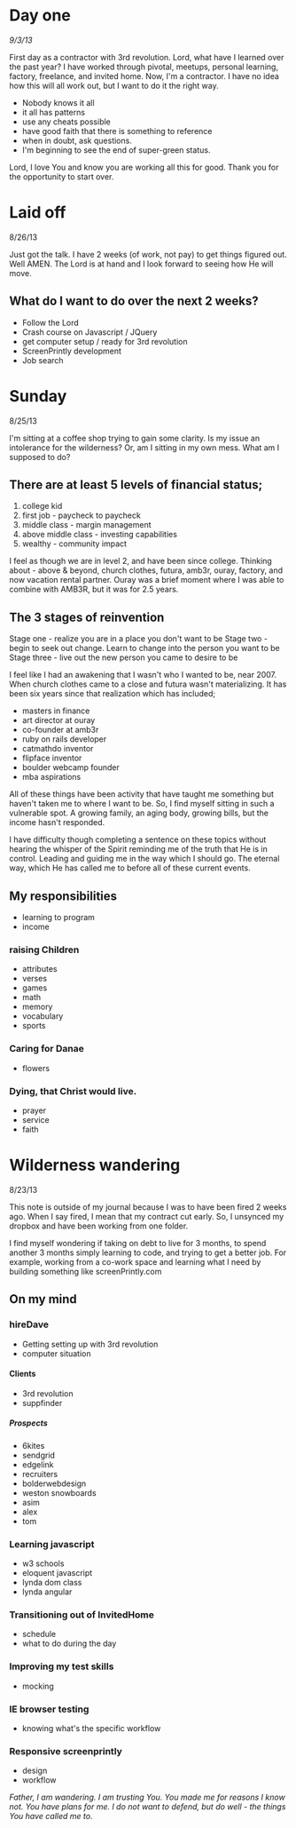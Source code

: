# Day one
_9/3/13_

First day as a contractor with 3rd revolution. Lord, what have I learned over the past year?
I have worked through pivotal, meetups, personal learning, factory, freelance, and invited home. Now, I'm a contractor. I have no idea how this will all work out, but I want to do it the right way.

- Nobody knows it all
- it all has patterns
- use any cheats possible
- have good faith that there is something to reference
- when in doubt, ask questions.
- I'm beginning to see the end of super-green status.

Lord, I love You and know you are working all this for good. Thank you for the opportunity to start over.


# Laid off
8/26/13

Just got the talk. I have 2 weeks (of work, not pay) to get things figured out. Well AMEN. The Lord is at hand and I look forward to seeing how He will move.

## What do I want to do over the next 2 weeks?
- Follow the Lord
- Crash course on Javascript / JQuery
- get computer setup / ready for 3rd revolution
- ScreenPrintly development
- Job search






# Sunday
8/25/13

I'm sitting at a coffee shop trying to gain some clarity. Is my issue an intolerance for the wilderness? Or, am I sitting in my own mess. What am I supposed to do?

## There are at least 5 levels of financial status;
1. college kid
2. first job - paycheck to paycheck
3. middle class - margin management
4. above middle class - investing capabilities
5. wealthy - community impact

I feel as though we are in level 2, and have been since college. Thinking about - above & beyond, church clothes, futura, amb3r, ouray, factory, and now vacation rental partner. Ouray was a brief moment where I was able to combine with AMB3R, but it was for 2.5 years.

## The 3 stages of reinvention
Stage one - realize you are in a place you don't want to be
Stage two - begin to seek out change. Learn to change into the person you want to be
Stage three - live out the new person you came to desire to be

I feel like I had an awakening that I wasn't who I wanted to be, near 2007. When church clothes came to a close and futura wasn't materializing. It has been six years since that realization which has included;
- masters in finance
- art director at ouray
- co-founder at amb3r
- ruby on rails developer
- catmathdo inventor
- flipface inventor
- boulder webcamp founder
- mba aspirations

All of these things have been activity that have taught me something but haven't taken me to where I want to be. So, I find myself sitting in such a vulnerable spot. A growing family, an aging body, growing bills, but the income hasn't responded.

I have difficulty though completing a sentence on these topics without hearing the whisper of the Spirit reminding me of the truth that He is in control. Leading and guiding me in the way which I should go. The eternal way, which He has called me to before all of these current events.



## My responsibilities
- learning to program
- income

### raising Children
- attributes
- verses
- games
- math
- memory
- vocabulary
- sports

### Caring for Danae
- flowers

### Dying, that Christ would live.
- prayer
- service
- faith





# Wilderness wandering
8/23/13

This note is outside of my journal because I was to have been fired 2 weeks ago. When I say fired, I mean that my contract cut early. So, I unsynced my dropbox and have been working from one folder.

I find myself wondering if taking on debt to live for 3 months, to spend another 3 months simply learning to code, and trying to get a better job. For example, working from a co-work space and learning what I need by building something like screenPrintly.com



## On my mind

### hireDave
- Getting setting up with 3rd revolution
- computer situation

#### Clients
- 3rd revolution
- suppfinder

##### Prospects
- 6kites
- sendgrid
- edgelink
- recruiters
- bolderwebdesign
- weston snowboards
- asim
- alex
- tom

### Learning javascript
- w3 schools
- eloquent javascript
- lynda dom class
- lynda angular

### Transitioning out of InvitedHome
- schedule
- what to do during the day

### Improving my test skills
- mocking

### IE browser testing
- knowing what's the specific workflow

### Responsive screenprintly
- design
- workflow

_Father, I am wandering. I am trusting You. You made me for reasons I know not. You have plans for me. I do not want to defend, but do well - the things You have called me to._






